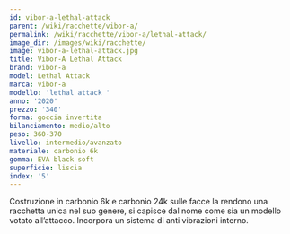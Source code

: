 ```yaml
---
id: vibor-a-lethal-attack
parent: /wiki/racchette/vibor-a/
permalink: /wiki/racchette/vibor-a/lethal-attack/
image_dir: /images/wiki/racchette/
image: vibor-a-lethal-attack.jpg
title: Vibor-A Lethal Attack
brand: vibor-a
model: Lethal Attack
marca: vibor-a
modello: 'lethal attack '
anno: '2020'
prezzo: '340'
forma: goccia invertita
bilanciamento: medio/alto
peso: 360-370
livello: intermedio/avanzato
materiale: carbonio 6k
gomma: EVA black soft
superficie: liscia
index: '5'
---
```

Costruzione in carbonio 6k e carbonio 24k sulle facce la rendono una racchetta unica nel suo genere, si capisce dal nome come sia un modello votato all’attacco. Incorpora un sistema di anti vibrazioni interno.